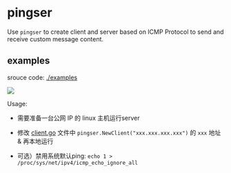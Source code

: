 # pingser

Use `pingser` to create client and server based on ICMP Protocol to send and receive custom message content.

## examples

srouce code: [./examples](./examples)

![](https://user-images.githubusercontent.com/26270009/144586946-fd8bdb6a-34f7-4db6-a22c-9ba89901d0fa.png)


Usage:

- 需要准备一台公网 IP 的 linux 主机运行server

-  修改 [client.go](./examples/client/client.go) 文件中 `pingser.NewClient("xxx.xxx.xxx.xxx")` 的 `xxx` 地址 & 再本地运行

-  可选）禁用系统默认ping: `echo 1 > /proc/sys/net/ipv4/icmp_echo_ignore_all`